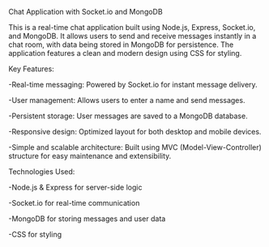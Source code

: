 Chat Application with Socket.io and MongoDB

This is a real-time chat application built using Node.js, Express, Socket.io, and MongoDB. It allows users to send and receive messages instantly in a chat room, with data being stored in MongoDB for persistence. The application features a clean and modern design using CSS for styling.

Key Features:

-Real-time messaging: Powered by Socket.io for instant message delivery.

-User management: Allows users to enter a name and send messages.

-Persistent storage: User messages are saved to a MongoDB database.

-Responsive design: Optimized layout for both desktop and mobile devices.

-Simple and scalable architecture: Built using MVC (Model-View-Controller) structure for easy maintenance and extensibility.

Technologies Used:

-Node.js & Express for server-side logic

-Socket.io for real-time communication

-MongoDB for storing messages and user data

-CSS for styling
